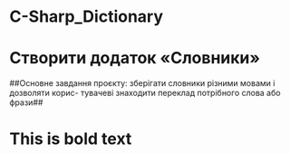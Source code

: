 # C-Sharp_Dictionary
# **Створити додаток «Словники»** # 

##Основне завдання проєкту: зберігати словники різними мовами і дозволяти корис- тувачеві знаходити переклад потрібного слова або фрази##
# **This is bold text**	#
